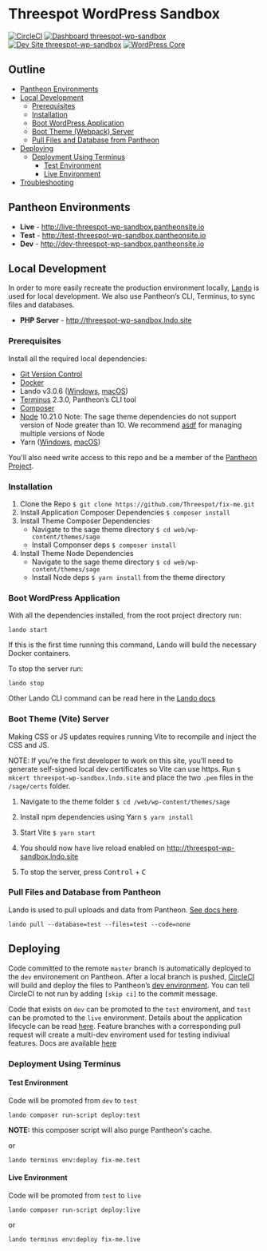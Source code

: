# Threespot WordPress Sandbox

[![CircleCI](https://circleci.com/gh/Threespot/threespot-wp-sandbox.svg?style=shield)](https://circleci.com/gh/Threespot/threespot-wp-sandbox)
[![Dashboard threespot-wp-sandbox](https://img.shields.io/badge/dashboard-threespot_wp_sandbox-yellow.svg)](https://dashboard.pantheon.io/sites/08dda8d9-dc1e-4281-8dfa-8091d868d503#dev/code)
[![Dev Site threespot-wp-sandbox](https://img.shields.io/badge/site-threespot_wp_sandbox-blue.svg)](http://dev-threespot-wp-sandbox.pantheonsite.io/)
[![WordPress Core](https://img.shields.io/badge/WordPress-5.3.1-blue.svg)](https://wordpress.org/download/)

## Outline

- [Pantheon Environments](#pantheon-environments)
- [Local Development](#local-development)
  - [Prerequisites](#prerequisites)
  - [Installation](#installation)
  - [Boot WordPress Application](#boot-word-press-application)
  - [Boot Theme (Webpack) Server](#boot-theme-webpack-server)
  - [Pull Files and Database from Pantheon](#pull-files-and-database-from-pantheon)
- [Deploying](#deploying)
  - [Deployment Using Terminus](#deployment-using-terminus)
    - [Test Environment](#test-environment)
    - [Live Environment](#live-environment)
- [Troubleshooting](/docs/troubleshooting.md)

## Pantheon Environments

- **Live** - http://live-threespot-wp-sandbox.pantheonsite.io
- **Test** - http://test-threespot-wp-sandbox.pantheonsite.io
- **Dev** - http://dev-threespot-wp-sandbox.pantheonsite.io

## Local Development

In order to more easily recreate the production environment locally, [Lando](https://lando.dev/) is used for local development. We also use Pantheon’s CLI, Terminus, to sync files and databases.

- **PHP Server** - http://threespot-wp-sandbox.lndo.site

### Prerequisites

Install all the required local dependencies:

- [Git Version Control](https://git-scm.com/downloads)
- [Docker](https://www.docker.com/products/docker-desktop)
- Lando v3.0.6 ([Windows](https://docs.devwithlando.io/installation/windows.html), [macOS](https://docs.devwithlando.io/installation/macos.html))
- [Terminus](https://pantheon.io/docs/terminus/install/) 2.3.0, Pantheon’s CLI tool
- [Composer](https://getcomposer.org/doc/00-intro.md)
- [Node](https://nodejs.org/en/)  10.21.0
  Note: The sage theme dependencies do not support version of Node greater than 10. We recommend [asdf](https://github.com/asdf-vm/asdf) for managing multiple versions of Node
- Yarn
  ([Windows](https://yarnpkg.com/en/docs/install#windows-stable), [macOS](https://yarnpkg.com/en/docs/install#mac-stable))

You'll also need write access to this repo and be a member of the [Pantheon Project](https://dashboard.pantheon.io/sites/FIXME#dev/code).

### Installation

1. Clone the Repo
   `$ git clone https://github.com/Threespot/fix-me.git`
1. Install Application Composer Dependencies
   `$ composer install`
1. Install Theme Composer Dependencies
   - Navigate to the sage theme directory
     `$ cd web/wp-content/themes/sage`
   - Install Componser deps
     `$ composer install`
1. Install Theme Node Dependencies
   - Navigate to the sage theme directory
     `$ cd web/wp-content/themes/sage`
   - Install Node deps
     `$ yarn install` from the theme directory

### Boot WordPress Application

With all the dependencies installed, from the root project directory run:

```
lando start
```

If this is the first time running this command, Lando will build the necessary Docker containers.

To stop the server run:

```
lando stop
```

Other Lando CLI command can be read here in the [Lando docs](https://docs.lando.dev/basics/usage.html)

### Boot Theme (Vite) Server

Making CSS or JS updates requires running Vite to recompile and inject the CSS and JS.

NOTE: If you’re the first developer to work on this site, you’ll need to generate self-signed local dev certificates so Vite can use https. Run `$ mkcert threespot-wp-sandbox.lndo.site` and place the two `.pem` files in the `/sage/certs` folder.

1. Navigate to the theme folder
   `$ cd /web/wp-content/themes/sage`

1. Install npm dependencies using Yarn
   `$ yarn install`

1. Start Vite
   `$ yarn start`

1. You should now have live reload enabled on http://threespot-wp-sandbox.lndo.site
1. To stop the server, press <kbd>Control</kbd> + <kbd>C</kbd>

### Pull Files and Database from Pantheon

Lando is used to pull uploads and data from Pantheon. [See docs here](https://docs.lando.dev/config/pantheon.html#importing-your-database-and-files).

```
lando pull --database=test --files=test --code=none
```

## Deploying

Code committed to the remote `master` branch is automatically deployed to the `dev` environement on Pantheon. After a local branch is pushed, [CircleCI](https://circleci.com/gh/Threespot/fix-me) will build and deploy the files to Pantheon’s [dev environment](https://dashboard.pantheon.io/sites/5118c78c-b29d-467c-b178-2728fe3f293c#dev/code). You can tell CircleCI to not run by adding `[skip ci]` to the commit message.

Code that exists on `dev` can be promoted to the `test` enviroment, and `test` can be promoted to the `live` environment. Details about the application lifecycle can be read [here](https://pantheon.io/agencies/development-workflow/dev-test-live-workflow).
Feature branches with a corresponding pull request will create a multi-dev enviroment used for testing indiviual features. Docs are available [here](https://pantheon.io/docs/multidev)

### Deployment Using Terminus

#### Test Environment

Code will be promoted from `dev` to `test`

```shell
lando composer run-script deploy:test
```

**NOTE:** this composer script will also purge Pantheon's cache.

or

```shell
lando terminus env:deploy fix-me.test
```

#### Live Environment

Code will be promoted from `test` to `live`

```shell
lando composer run-script deploy:live
```

or

```shell
lando terminus env:deploy fix-me.live
```